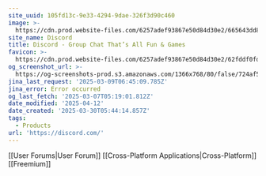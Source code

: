 ```yaml
---
site_uuid: 105fd13c-9e33-4294-9dae-326f3d90c460
image: >-
  https://cdn.prod.website-files.com/6257adef93867e50d84d30e2/665643dd8c7ac752237b5cef_Discord-OG-1200x630.jpg
site_name: Discord
title: Discord - Group Chat That’s All Fun & Games
favicon: >-
  https://cdn.prod.website-files.com/6257adef93867e50d84d30e2/62fddf0fde45a8baedcc7ee5_847541504914fd33810e70a0ea73177e%20(2)-1.png
og_screenshot_url: >-
  https://og-screenshots-prod.s3.amazonaws.com/1366x768/80/false/724af556ca1044cbee2a2676cf35d8ff155192f47a6fcc06b8820f7348515379.jpeg
jina_last_request: '2025-03-09T06:45:09.785Z'
jina_error: Error occurred
og_last_fetch: '2025-03-07T05:19:01.812Z'
date_modified: '2025-04-12'
date_created: '2025-03-30T05:44:14.857Z'
tags:
  - Products
url: 'https://discord.com/'
---
```






























[[User Forums|User Forum]]
[[Cross-Platform Applications|Cross-Platform]]
[[Freemium]]

